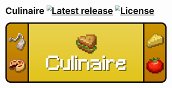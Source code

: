 # Culinaire [![Latest release](https://img.shields.io/github/release/DawnTeamMC/Culinaire.svg)](https://github.com/DawnTeamMC/Culinaire/releases/latest) [![License](https://img.shields.io/github/license/DawnTeamMC/Culinaire.svg)](https://github.com/DawnTeamMC/Culinaire/blob/master/LICENSE)

[![Culinaire](https://raw.githubusercontent.com/DawnTeamMC/DawnTeamMC/master/culinaire/header.png)](https://github.com/DawnTeamMC/Culinaire/wiki)